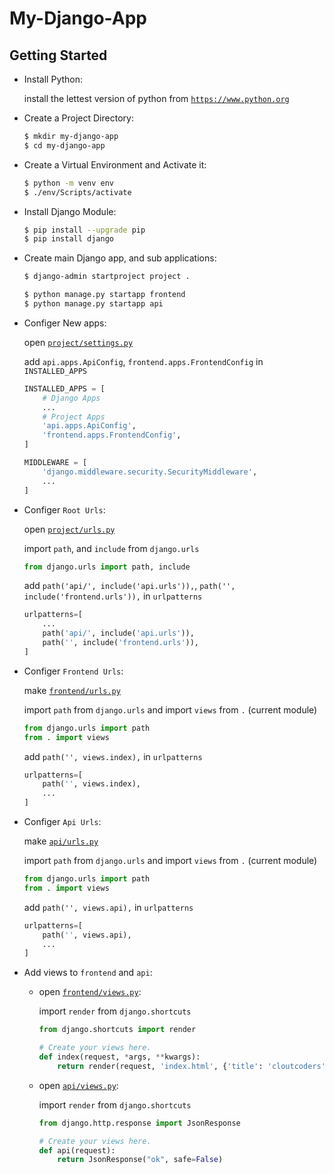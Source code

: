 # My-Django-App

## Getting Started

- Install Python:

  install the lettest version of python from [`https://www.python.org`](https://www.python.org/downloads/)

- Create a Project Directory:

  ```bash
  $ mkdir my-django-app
  $ cd my-django-app
  ```

- Create a Virtual Environment and Activate it:

  ```bash
  $ python -m venv env
  $ ./env/Scripts/activate
  ```

- Install Django Module:

  ```bash
  $ pip install --upgrade pip
  $ pip install django
  ```

- Create main Django app, and sub applications:

  ```bash
  $ django-admin startproject project .
  ```

  ```bash
  $ python manage.py startapp frontend
  $ python manage.py startapp api
  ```

- Configer New apps:

  open [`project/settings.py`](./project/settings.py)

  add `api.apps.ApiConfig`, `frontend.apps.FrontendConfig` in `INSTALLED_APPS`

  ```python
  INSTALLED_APPS = [
      # Django Apps
      ...
      # Project Apps
      'api.apps.ApiConfig',
      'frontend.apps.FrontendConfig',
  ]

  MIDDLEWARE = [
      'django.middleware.security.SecurityMiddleware',
      ...
  ]
  ```

- Configer `Root Urls`:

  open [`project/urls.py`](./project/urls.py)

  import `path`, and `include` from `django.urls`

  ```python
  from django.urls import path, include
  ```

  add `path('api/', include('api.urls')),`, `path('', include('frontend.urls')),` in `urlpatterns`

  ```python
  urlpatterns=[
      ...
      path('api/', include('api.urls')),
      path('', include('frontend.urls')),
  ]
  ```

- Configer `Frontend Urls`:

  make [`frontend/urls.py`](./frontend/urls.py)

  import `path` from `django.urls` and import `views` from `.` (current module)

  ```python
  from django.urls import path
  from . import views
  ```

  add `path('', views.index),` in `urlpatterns`

  ```python
  urlpatterns=[
      path('', views.index),
      ...
  ]
  ```

- Configer `Api Urls`:

  make [`api/urls.py`](./frontend/urls.py)

  import `path` from `django.urls` and import `views` from `.` (current module)

  ```python
  from django.urls import path
  from . import views
  ```

  add `path('', views.api),` in `urlpatterns`

  ```python
  urlpatterns=[
      path('', views.api),
      ...
  ]
  ```

- Add views to `frontend` and `api`:

  - open [`frontend/views.py`](./frontend/views.py):

    import `render` from `django.shortcuts`

    ```python
    from django.shortcuts import render
    ```

    ```python
    # Create your views here.
    def index(request, *args, **kwargs):
        return render(request, 'index.html', {'title': 'cloutcoders'})
    ```

  - open [`api/views.py`](./frontend/views.py):

    import `render` from `django.shortcuts`

    ```python
    from django.http.response import JsonResponse
    ```

    ```python
    # Create your views here.
    def api(request):
        return JsonResponse("ok", safe=False)
    ```
